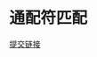 # 通配符匹配

[提交链接](https://www.nowcoder.com/practice/e96f1a44d4e44d9ab6289ee080099322?tpId=117&&tqId=34965&rp=1&ru=/ta/job-code-high&qru=/ta/job-code-high/question-ranking)